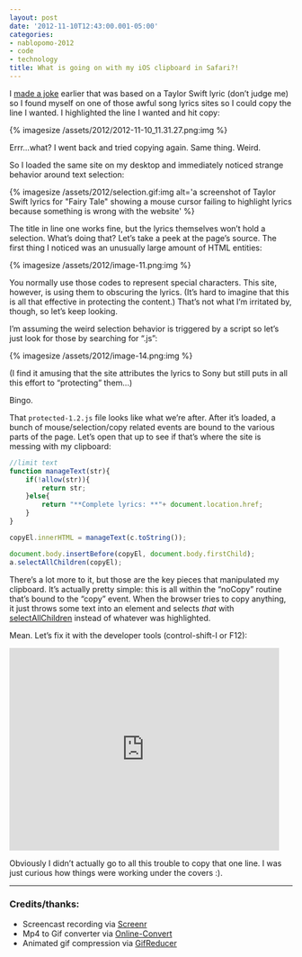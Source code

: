 ```yaml
---
layout: post
date: '2012-11-10T12:43:00.001-05:00'
categories:
- nablopomo-2012
- code
- technology
title: What is going on with my iOS clipboard in Safari?!
---
```


I [made a joke](https://twitter.com/mharen/status/267293420354154496) earlier that was based on a Taylor Swift lyric (don’t judge me) so I found myself on one of those awful song lyrics sites so I could copy the line I wanted. I highlighted the line I wanted and hit copy:  

{% imagesize /assets/2012/2012-11-10_11.31.27.png:img %}

Errr...what? I went back and tried copying again. Same thing. Weird.

So I loaded the same site on my desktop and immediately noticed strange behavior around text selection:  

{% imagesize /assets/2012/selection.gif:img alt='a screenshot of Taylor Swift lyrics for "Fairy Tale" showing a mouse cursor failing to highlight lyrics because something is wrong with the website' %}

The title in line one works fine, but the lyrics themselves won’t hold a selection. What’s doing that? Let’s take a peek at the page’s source. The first thing I noticed was an unusually large amount of HTML entities:

{% imagesize /assets/2012/image-11.png:img %}

You normally use those codes to represent special characters. This site, however, is using them to obscuring the lyrics. (It’s hard to imagine that this is all that effective in protecting the content.) That’s not what I’m irritated by, though, so let’s keep looking. 

I’m assuming the weird selection behavior is triggered by a script so let’s just look for those by searching for “.js”:

{% imagesize /assets/2012/image-14.png:img %}

(I find it amusing that the site attributes the lyrics to Sony but still puts in all this effort to “protecting” them...)

Bingo. 

That `protected-1.2.js` file looks like what we’re after. After it’s loaded, a bunch of mouse/selection/copy related events are bound to the various parts of the page. Let’s open that up to see if that’s where the site is messing with my clipboard:

```js
//limit text
function manageText(str){
    if(!allow(str)){
        return str;
    }else{
        return "**Complete lyrics: **"+ document.location.href;
    }
}

copyEl.innerHTML = manageText(c.toString());

document.body.insertBefore(copyEl, document.body.firstChild);
a.selectAllChildren(copyEl);
```

There’s a lot more to it, but those are the key pieces that manipulated my clipboard. It’s actually pretty simple: this is all within the “noCopy” routine that’s bound to the “copy” event. When the browser tries to copy anything, it just throws some text into an element and selects *that* with [selectAllChildren](https://developer.mozilla.org/en-US/docs/DOM/Selection/selectAllChildren) instead of whatever was highlighted.

Mean. Let’s fix it with the developer tools (control-shift-I or F12):

<iframe width="480" height="360" src="https://www.youtube.com/embed/NWyAoB78v48" title="Disabling the text selection &quot;protection&quot;" frameborder="0" allow="accelerometer; autoplay; clipboard-write; encrypted-media; gyroscope; picture-in-picture; web-share" allowfullscreen></iframe>

Obviously I didn’t actually go to all this trouble to copy that one line. I was just curious how things were working under the covers :).

***

### Credits/thanks: 

  * Screencast recording via [Screenr](http://www.screenr.com/)
  * Mp4 to Gif converter via [Online-Convert](http://www.online-convert.com/)
  * Animated gif compression via [GifReducer](http://www.gifreducer.com)